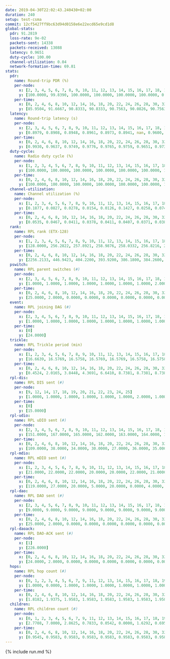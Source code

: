 ```yaml
---
date: 2019-04-30T22:02:43.240430+02:00
duration: 240
setup: test-csma
commit: 12cf5427ff9bc63d94d0158e6e22ecd65e9cd1d8
global-stats:
  pdr: 91.2819
  loss-rate: 9e-02
  packets-sent: 14338
  packets-received: 13088
  latency: 0.9651
  duty-cycle: 100.00
  channel-utilization: 0.04
  network-formation-time: 69.81
stats:
  pdr:
    name: Round-trip PDR (%)
    per-node:
      x: [2, 3, 4, 5, 6, 7, 8, 9, 10, 11, 12, 13, 14, 15, 16, 17, 18, 19, 20, 21, 22, 23, 24, 25]
      y: [100.0000, 99.8390, 100.0000, 100.0000, 100.0000, 100.0000, 0.0000, 100.0000, 0.0000, 100.0000, 100.0000, 100.0000, 100.0000, 100.0000, 100.0000, 99.8276, 100.0000, 100.0000, 100.0000, 100.0000, 98.9673, 100.0000, 100.0000, 99.6716]
    per-time:
      x: [0, 2, 4, 6, 8, 10, 12, 14, 16, 18, 20, 22, 24, 26, 28, 30, 32, 34, 36, 38, 40, 42, 44, 46, 48, 50, 52, 54, 56, 58, 60, 62, 64, 66, 68, 70, 72, 74, 76, 78, 80, 82, 84, 86, 88, 90, 92, 94, 96, 98, 100, 102, 104, 106, 108, 110, 112, 114, 116, 118, 120, 122, 124, 126, 128, 130, 132, 134, 136, 138, 140, 142, 144, 146, 148, 150, 152, 154, 156, 158, 160, 162, 164, 166, 168, 170, 172, 174, 176, 178, 180, 182, 184, 186, 188, 190, 192, 194, 196, 198, 200, 202, 204, 206, 208, 210, 212, 214, 216, 218, 220, 222, 224, 226, 228, 230, 232, 234, 236, 238, 240]
      y: [85.9504, 91.6667, 90.8333, 90.8333, 90.7563, 90.0826, 90.7563, 89.2562, 94.1667, 91.5966, 94.1667, 92.5000, 91.6667, 93.3884, 89.0756, 94.1667, 92.5000, 90.9091, 89.0756, 89.1667, 94.1667, 88.3333, 95.8678, 94.9580, 89.2562, 85.0000, 90.0000, 87.5000, 91.6667, 93.3333, 93.3333, 95.8333, 90.8333, 91.6667, 90.0000, 90.8333, 94.1667, 94.1667, 90.8333, 93.3333, 91.6667, 93.3333, 92.5000, 94.1667, 92.5000, 95.0000, 95.8333, 93.3333, 91.6667, 88.3333, 90.0000, 90.0000, 90.8333, 90.8333, 89.1667, 92.5000, 86.6667, 93.3333, 90.8333, 88.3333, 92.5000, 90.8333, 90.8333, 93.3333, 90.0000, 90.8333, 90.8333, 90.0000, 90.8333, 90.0000, 93.3333, 87.5000, 97.5000, 89.1667, 93.3333, 97.5000, 94.1667, 95.0000, 90.0000, 94.1667, 94.1667, 89.1667, 90.8333, 93.3333, 88.3333, 85.8333, 94.1667, 90.8333, 90.8333, 92.5000, 89.1667, 86.6667, 88.3333, 92.5000, 90.0000, 84.1667, 86.6667, 88.3333, 90.8333, 93.3333, 94.1667, 90.0000, 90.0000, 87.5000, 85.8333, 92.5000, 90.0000, 90.8333, 92.5000, 90.8333, 95.0000, 95.0000, 90.0000, 86.6667, 89.1667, 91.6667, 93.3333, 90.8333, 95.8333, 92.9825, null]
  latency:
    name: Round-trip latency (s)
    per-node:
      x: [2, 3, 4, 5, 6, 7, 8, 9, 10, 11, 12, 13, 14, 15, 16, 17, 18, 19, 20, 21, 22, 23, 24, 25]
      y: [0.8979, 0.8908, 0.8948, 0.8961, 0.8973, 0.8941, nan, 0.9600, nan, 0.9620, 0.9584, 0.9606, 0.9571, 0.9599, 0.9569, 0.9643, 0.9630, 1.0254, 1.0278, 1.0260, 1.0338, 1.0371, 1.0400, 1.0377]
    per-time:
      x: [0, 2, 4, 6, 8, 10, 12, 14, 16, 18, 20, 22, 24, 26, 28, 30, 32, 34, 36, 38, 40, 42, 44, 46, 48, 50, 52, 54, 56, 58, 60, 62, 64, 66, 68, 70, 72, 74, 76, 78, 80, 82, 84, 86, 88, 90, 92, 94, 96, 98, 100, 102, 104, 106, 108, 110, 112, 114, 116, 118, 120, 122, 124, 126, 128, 130, 132, 134, 136, 138, 140, 142, 144, 146, 148, 150, 152, 154, 156, 158, 160, 162, 164, 166, 168, 170, 172, 174, 176, 178, 180, 182, 184, 186, 188, 190, 192, 194, 196, 198, 200, 202, 204, 206, 208, 210, 212, 214, 216, 218, 220, 222, 224, 226, 228, 230, 232, 234, 236, 238, 240]
      y: [0.9930, 0.9637, 0.9749, 0.9776, 0.9765, 0.9759, 0.9651, 0.9730, 0.9754, 0.9623, 0.9833, 0.9869, 0.9839, 0.9770, 0.9772, 0.9724, 0.9768, 0.9781, 0.9836, 0.9789, 0.9801, 0.9667, 0.9783, 0.9837, 0.9668, 0.9724, 0.9584, 0.9634, 0.9697, 0.9730, 0.9654, 0.9721, 0.9690, 0.9664, 0.9688, 0.9492, 0.9607, 0.9662, 0.9810, 0.9619, 0.9692, 0.9705, 0.9756, 0.9794, 0.9733, 0.9627, 0.9624, 0.9793, 0.9847, 0.9635, 0.9776, 0.9756, 0.9664, 0.9677, 0.9663, 0.9723, 0.9692, 0.9624, 0.9678, 0.9723, 0.9632, 0.9658, 0.9647, 0.9572, 0.9571, 0.9554, 0.9632, 0.9460, 0.9603, 0.9551, 0.9653, 0.9589, 0.9610, 0.9649, 0.9564, 0.9623, 0.9523, 0.9579, 0.9587, 0.9612, 0.9558, 0.9483, 0.9612, 0.9670, 0.9481, 0.9638, 0.9743, 0.9736, 0.9620, 0.9572, 0.9594, 0.9557, 0.9623, 0.9578, 0.9651, 0.9656, 0.9524, 0.9582, 0.9487, 0.9610, 0.9523, 0.9502, 0.9464, 0.9701, 0.9551, 0.9527, 0.9528, 0.9633, 0.9555, 0.9604, 0.9571, 0.9512, 0.9482, 0.9632, 0.9656, 0.9436, 0.9601, 0.9543, 0.9442, 0.9417, null]
  duty-cycle:
    name: Radio duty cycle (%)
    per-node:
      x: [1, 2, 3, 4, 5, 6, 7, 8, 9, 10, 11, 12, 13, 14, 15, 16, 17, 18, 19, 20, 21, 22, 23, 24, 25]
      y: [100.0000, 100.0000, 100.0000, 100.0000, 100.0000, 100.0000, 100.0000, 100.0000, 100.0000, 100.0000, 100.0000, 100.0000, 100.0000, 100.0000, 100.0000, 100.0000, 100.0000, 100.0000, 100.0000, 100.0000, 100.0000, 100.0000, 100.0000, 100.0000, 100.0000]
    per-time:
      x: [0, 2, 4, 6, 8, 10, 12, 14, 16, 18, 20, 22, 24, 26, 28, 30, 32, 34, 36, 38, 40, 42, 44, 46, 48, 50, 52, 54, 56, 58, 60, 62, 64, 66, 68, 70, 72, 74, 76, 78, 80, 82, 84, 86, 88, 90, 92, 94, 96, 98, 100, 102, 104, 106, 108, 110, 112, 114, 116, 118, 120, 122, 124, 126, 128, 130, 132, 134, 136, 138, 140, 142, 144, 146, 148, 150, 152, 154, 156, 158, 160, 162, 164, 166, 168, 170, 172, 174, 176, 178, 180, 182, 184, 186, 188, 190, 192, 194, 196, 198, 200, 202, 204, 206, 208, 210, 212, 214, 216, 218, 220, 222, 224, 226, 228, 230, 232, 234, 236, 238]
      y: [100.0000, 100.0000, 100.0000, 100.0000, 100.0000, 100.0000, 100.0000, 100.0000, 100.0000, 100.0000, 100.0000, 100.0000, 100.0000, 100.0000, 100.0000, 100.0000, 100.0000, 100.0000, 100.0000, 100.0000, 100.0000, 100.0000, 100.0000, 100.0000, 100.0000, 100.0000, 100.0000, 100.0000, 100.0000, 100.0000, 100.0000, 100.0000, 100.0000, 100.0000, 100.0000, 100.0000, 100.0000, 100.0000, 100.0000, 100.0000, 100.0000, 100.0000, 100.0000, 100.0000, 100.0000, 100.0000, 100.0000, 100.0000, 100.0000, 100.0000, 100.0000, 100.0000, 100.0000, 100.0000, 100.0000, 100.0000, 100.0000, 100.0000, 100.0000, 100.0000, 100.0000, 100.0000, 100.0000, 100.0000, 100.0000, 100.0000, 100.0000, 100.0000, 100.0000, 100.0000, 100.0000, 100.0000, 100.0000, 100.0000, 100.0000, 100.0000, 100.0000, 100.0000, 100.0000, 100.0000, 100.0000, 100.0000, 100.0000, 100.0000, 100.0000, 100.0000, 100.0000, 100.0000, 100.0000, 100.0000, 100.0000, 100.0000, 100.0000, 100.0000, 100.0000, 100.0000, 100.0000, 100.0000, 100.0000, 100.0000, 100.0000, 100.0000, 100.0000, 100.0000, 100.0000, 100.0000, 100.0000, 100.0000, 100.0000, 100.0000, 100.0000, 100.0000, 100.0000, 100.0000, 100.0000, 100.0000, 100.0000, 100.0000, 100.0000, 100.0000]
  channel-utilization:
    name: Channel utilization (%)
    per-node:
      x: [1, 2, 3, 4, 5, 6, 7, 8, 9, 10, 11, 12, 13, 14, 15, 16, 17, 18, 19, 20, 21, 22, 23, 24, 25]
      y: [0.1877, 0.0827, 0.0278, 0.0154, 0.0126, 0.1427, 0.0258, 0.0749, 0.0137, 0.0121, 0.0148, 0.0137, 0.0261, 0.0253, 0.0287, 0.0214, 0.0161, 0.1188, 0.0142, 0.0139, 0.0137, 0.0145, 0.0165, 0.0136, 0.0153]
    per-time:
      x: [0, 2, 4, 6, 8, 10, 12, 14, 16, 18, 20, 22, 24, 26, 28, 30, 32, 34, 36, 38, 40, 42, 44, 46, 48, 50, 52, 54, 56, 58, 60, 62, 64, 66, 68, 70, 72, 74, 76, 78, 80, 82, 84, 86, 88, 90, 92, 94, 96, 98, 100, 102, 104, 106, 108, 110, 112, 114, 116, 118, 120, 122, 124, 126, 128, 130, 132, 134, 136, 138, 140, 142, 144, 146, 148, 150, 152, 154, 156, 158, 160, 162, 164, 166, 168, 170, 172, 174, 176, 178, 180, 182, 184, 186, 188, 190, 192, 194, 196, 198, 200, 202, 204, 206, 208, 210, 212, 214, 216, 218, 220, 222, 224, 226, 228, 230, 232, 234, 236, 238]
      y: [0.0535, 0.0467, 0.0411, 0.0378, 0.0411, 0.0407, 0.0371, 0.0384, 0.0384, 0.0389, 0.0346, 0.0431, 0.0373, 0.0396, 0.0463, 0.0400, 0.0397, 0.0392, 0.0363, 0.0364, 0.0366, 0.0358, 0.0385, 0.0428, 0.0422, 0.0347, 0.0350, 0.0361, 0.0403, 0.0411, 0.0386, 0.0376, 0.0397, 0.0359, 0.0397, 0.0342, 0.0340, 0.0378, 0.0408, 0.0362, 0.0380, 0.0395, 0.0399, 0.0463, 0.0391, 0.0395, 0.0392, 0.0394, 0.0425, 0.0385, 0.0360, 0.0392, 0.0394, 0.0369, 0.0367, 0.0359, 0.0373, 0.0443, 0.0374, 0.0400, 0.0381, 0.0375, 0.0365, 0.0385, 0.0367, 0.0361, 0.0377, 0.0383, 0.0359, 0.0385, 0.0365, 0.0430, 0.0379, 0.0424, 0.0359, 0.0389, 0.0390, 0.0401, 0.0398, 0.0388, 0.0373, 0.0370, 0.0357, 0.0392, 0.0383, 0.0382, 0.0421, 0.0406, 0.0360, 0.0348, 0.0359, 0.0359, 0.0363, 0.0356, 0.0396, 0.0380, 0.0349, 0.0367, 0.0338, 0.0397, 0.0417, 0.0397, 0.0337, 0.0415, 0.0378, 0.0350, 0.0375, 0.0378, 0.0360, 0.0394, 0.0390, 0.0389, 0.0364, 0.0368, 0.0393, 0.0377, 0.0382, 0.0369, 0.0371, 0.0376]
  rank:
    name: RPL rank (ETX-128)
    per-node:
      x: [1, 2, 3, 4, 5, 6, 7, 8, 9, 10, 11, 12, 13, 14, 15, 16, 17, 18, 19, 20, 21, 22, 23, 24, 25]
      y: [128.0000, 256.2822, 257.8921, 258.9876, 258.0332, 256.8216, 257.8382, 256.9170, 385.7934, 273.1079, 392.3926, 386.5602, 389.1240, 386.6818, 387.9465, 389.1116, 420.8730, 391.1826, 522.0287, 521.9547, 786.7942, 525.9672, 525.3237, 791.3859, 521.7801]
    per-time:
      x: [0, 2, 4, 6, 8, 10, 12, 14, 16, 18, 20, 22, 24, 26, 28, 30, 32, 34, 36, 38, 40, 42, 44, 46, 48, 50, 52, 54, 56, 58, 60, 62, 64, 66, 68, 70, 72, 74, 76, 78, 80, 82, 84, 86, 88, 90, 92, 94, 96, 98, 100, 102, 104, 106, 108, 110, 112, 114, 116, 118, 120, 122, 124, 126, 128, 130, 132, 134, 136, 138, 140, 142, 144, 146, 148, 150, 152, 154, 156, 158, 160, 162, 164, 166, 168, 170, 172, 174, 176, 178, 180, 182, 184, 186, 188, 190, 192, 194, 196, 198, 200, 202, 204, 206, 208, 210, 212, 214, 216, 218, 220, 222, 224, 226, 228, 230, 232, 234, 236, 238]
      y: [2256.2133, 446.9423, 404.2200, 393.9200, 386.1800, 384.2600, 381.7200, 381.9600, 380.8000, 381.2200, 381.2200, 380.5000, 380.8200, 380.2200, 379.1600, 377.6600, 377.9400, 377.7800, 378.1200, 377.7400, 378.5600, 377.3600, 377.8200, 377.9400, 380.1400, 381.6078, 378.0000, 377.8000, 376.8200, 376.7400, 376.3200, 375.7800, 373.5200, 374.4600, 375.1600, 374.6200, 374.4400, 373.9200, 373.8400, 373.8200, 370.8800, 370.7200, 370.5200, 370.1600, 370.4600, 369.6800, 370.0800, 370.5800, 371.7000, 373.5294, 370.0200, 370.3600, 371.6800, 370.8800, 371.6600, 372.1000, 372.4400, 371.4800, 371.0000, 370.7647, 370.5200, 372.2200, 371.5800, 371.7600, 371.7000, 371.2000, 377.0377, 371.5400, 371.4000, 371.3000, 369.6600, 372.9804, 369.0400, 369.6000, 368.7000, 369.8600, 369.6600, 369.1000, 368.9600, 369.0200, 369.4400, 369.1000, 369.0200, 369.3600, 369.6600, 369.9600, 369.0200, 369.2000, 369.0800, 369.3200, 369.1800, 369.3000, 369.4200, 370.5400, 370.0000, 370.3000, 373.4800, 373.1373, 373.0755, 372.7600, 375.2745, 376.7500, 370.8000, 370.2000, 370.0800, 370.0392, 369.9200, 371.0600, 376.3077, 369.4400, 369.8600, 369.9200, 369.5200, 369.0000, 369.6600, 369.8200, 369.2200, 369.5200, 370.0000, 370.0200]
  pswitch:
    name: RPL parent switches (#)
    per-node:
      x: [2, 3, 4, 5, 6, 7, 8, 9, 10, 11, 12, 13, 14, 15, 16, 17, 18, 19, 20, 21, 22, 23, 24, 25]
      y: [1.0000, 1.0000, 1.0000, 1.0000, 1.0000, 1.0000, 1.0000, 2.0000, 1.0000, 2.0000, 1.0000, 2.0000, 2.0000, 3.0000, 2.0000, 4.0000, 1.0000, 4.0000, 3.0000, 3.0000, 4.0000, 1.0000, 1.0000, 1.0000]
    per-time:
      x: [0, 2, 4, 6, 8, 10, 12, 14, 16, 18, 20, 22, 24, 26, 28, 30, 32, 34, 36, 38, 40, 42, 44, 46, 48, 50, 52, 54, 56, 58, 60, 62, 64, 66, 68, 70, 72, 74, 76, 78, 80, 82, 84, 86, 88, 90, 92, 94, 96, 98, 100, 102, 104, 106, 108, 110, 112, 114, 116, 118, 120, 122, 124, 126, 128, 130, 132, 134, 136, 138, 140, 142, 144, 146, 148, 150, 152, 154, 156, 158, 160, 162, 164, 166, 168, 170, 172, 174, 176, 178, 180, 182, 184, 186, 188, 190, 192, 194, 196, 198, 200, 202, 204, 206, 208, 210, 212, 214, 216]
      y: [25.0000, 2.0000, 0.0000, 0.0000, 0.0000, 0.0000, 0.0000, 0.0000, 0.0000, 0.0000, 0.0000, 0.0000, 0.0000, 0.0000, 0.0000, 0.0000, 0.0000, 0.0000, 0.0000, 0.0000, 0.0000, 0.0000, 0.0000, 0.0000, 0.0000, 1.0000, 0.0000, 0.0000, 0.0000, 0.0000, 0.0000, 0.0000, 0.0000, 0.0000, 0.0000, 0.0000, 0.0000, 0.0000, 0.0000, 0.0000, 0.0000, 0.0000, 0.0000, 0.0000, 0.0000, 0.0000, 0.0000, 0.0000, 0.0000, 1.0000, 0.0000, 0.0000, 0.0000, 0.0000, 0.0000, 0.0000, 0.0000, 0.0000, 0.0000, 1.0000, 0.0000, 0.0000, 0.0000, 0.0000, 0.0000, 0.0000, 3.0000, 0.0000, 0.0000, 0.0000, 0.0000, 1.0000, 0.0000, 0.0000, 0.0000, 0.0000, 0.0000, 0.0000, 0.0000, 0.0000, 0.0000, 0.0000, 0.0000, 0.0000, 0.0000, 0.0000, 0.0000, 0.0000, 0.0000, 0.0000, 0.0000, 0.0000, 0.0000, 0.0000, 0.0000, 0.0000, 0.0000, 1.0000, 3.0000, 0.0000, 1.0000, 2.0000, 0.0000, 0.0000, 0.0000, 1.0000, 0.0000, 0.0000, 2.0000]
  event:
    name: RPL joining DAG (#)
    per-node:
      x: [2, 3, 4, 5, 6, 7, 8, 9, 10, 11, 12, 13, 14, 15, 16, 17, 18, 19, 20, 21, 22, 23, 24, 25]
      y: [1.0000, 1.0000, 1.0000, 1.0000, 1.0000, 1.0000, 1.0000, 1.0000, 1.0000, 1.0000, 1.0000, 1.0000, 1.0000, 1.0000, 1.0000, 1.0000, 1.0000, 1.0000, 1.0000, 1.0000, 1.0000, 1.0000, 1.0000, 1.0000]
    per-time:
      x: [0]
      y: [24.0000]
  trickle:
    name: RPL Trickle period (min)
    per-node:
      x: [1, 2, 3, 4, 5, 6, 7, 8, 9, 10, 11, 12, 13, 14, 15, 16, 17, 18, 19, 20, 21, 22, 23, 24, 25]
      y: [16.6639, 16.5769, 16.5758, 16.5769, 16.5769, 16.5758, 16.5758, 16.5769, 16.5434, 16.5769, 16.5795, 16.5758, 16.5344, 16.5795, 16.5382, 16.5344, 16.4081, 16.5253, 16.5370, 16.5332, 16.5306, 16.4744, 16.5228, 16.5228, 16.5228]
    per-time:
      x: [0, 2, 4, 6, 8, 10, 12, 14, 16, 18, 20, 22, 24, 26, 28, 30, 32, 34, 36, 38, 40, 42, 44, 46, 48, 50, 52, 54, 56, 58, 60, 62, 64, 66, 68, 70, 72, 74, 76, 78, 80, 82, 84, 86, 88, 90, 92, 94, 96, 98, 100, 102, 104, 106, 108, 110, 112, 114, 116, 118, 120, 122, 124, 126, 128, 130, 132, 134, 136, 138, 140, 142, 144, 146, 148, 150, 152, 154, 156, 158, 160, 162, 164, 166, 168, 170, 172, 174, 176, 178, 180, 182, 184, 186, 188, 190, 192, 194, 196, 198, 200, 202, 204, 206, 208, 210, 212, 214, 216, 218, 220, 222, 224, 226, 228, 230, 232, 234, 236, 238]
      y: [0.4524, 2.0165, 3.8448, 4.3691, 6.6410, 8.7381, 8.7381, 8.7381, 10.8353, 17.4763, 17.4763, 17.4763, 17.4763, 17.4763, 17.4763, 17.4763, 17.4763, 17.4763, 17.4763, 17.4763, 17.4763, 17.4763, 17.4763, 17.4763, 17.4763, 17.4763, 17.4763, 17.4763, 17.4763, 17.4763, 17.4763, 17.4763, 17.4763, 17.4763, 17.4763, 17.4763, 17.4763, 17.4763, 17.4763, 17.4763, 17.4763, 17.4763, 17.4763, 17.4763, 17.4763, 17.4763, 17.4763, 17.4763, 17.4763, 17.4763, 17.4763, 17.4763, 17.4763, 17.4763, 17.4763, 17.4763, 17.4763, 17.4763, 17.4763, 17.4763, 17.4763, 17.4763, 17.4763, 17.4763, 17.4763, 17.4763, 17.4763, 17.4763, 17.4763, 17.4763, 17.4763, 17.4763, 17.4763, 17.4763, 17.4763, 17.4763, 17.4763, 17.4763, 17.4763, 17.4763, 17.4763, 17.4763, 17.4763, 17.4763, 17.4763, 17.4763, 17.4763, 17.4763, 17.4763, 17.4763, 17.4763, 17.4763, 17.4763, 17.4763, 17.4763, 17.4763, 17.4763, 17.4763, 17.4763, 17.4763, 17.4763, 17.4763, 17.4763, 17.4763, 17.4763, 17.4763, 17.4763, 17.4763, 17.4763, 17.4763, 17.4763, 17.4763, 17.4763, 17.4763, 17.4763, 17.4763, 17.4763, 17.4763, 17.4763, 17.4763]
  rpl-dis:
    name: RPL DIS sent (#)
    per-node:
      x: [9, 12, 14, 17, 18, 19, 20, 21, 22, 23, 24, 25]
      y: [1.0000, 1.0000, 1.0000, 1.0000, 1.0000, 1.0000, 2.0000, 1.0000, 1.0000, 2.0000, 2.0000, 1.0000]
    per-time:
      x: [0]
      y: [15.0000]
  rpl-udio:
    name: RPL uDIO sent (#)
    per-node:
      x: [2, 3, 4, 5, 6, 7, 8, 9, 10, 11, 12, 13, 14, 15, 16, 17, 18, 19, 20, 21, 22, 23, 24, 25]
      y: [151.0000, 167.0000, 165.0000, 162.0000, 163.0000, 164.0000, 155.0000, 167.0000, 186.0000, 168.0000, 169.0000, 166.0000, 166.0000, 170.0000, 167.0000, 173.0000, 139.0000, 161.0000, 161.0000, 169.0000, 169.0000, 173.0000, 164.0000, 164.0000]
    per-time:
      x: [0, 2, 4, 6, 8, 10, 12, 14, 16, 18, 20, 22, 24, 26, 28, 30, 32, 34, 36, 38, 40, 42, 44, 46, 48, 50, 52, 54, 56, 58, 60, 62, 64, 66, 68, 70, 72, 74, 76, 78, 80, 82, 84, 86, 88, 90, 92, 94, 96, 98, 100, 102, 104, 106, 108, 110, 112, 114, 116, 118, 120, 122, 124, 126, 128, 130, 132, 134, 136, 138, 140, 142, 144, 146, 148, 150, 152, 154, 156, 158, 160, 162, 164, 166, 168, 170, 172, 174, 176, 178, 180, 182, 184, 186, 188, 190, 192, 194, 196, 198, 200, 202, 204, 206, 208, 210, 212, 214, 216, 218, 220, 222, 224, 226, 228, 230, 232, 234, 236, 238, 240]
      y: [109.0000, 38.0000, 34.0000, 30.0000, 27.0000, 36.0000, 35.0000, 31.0000, 29.0000, 33.0000, 33.0000, 35.0000, 28.0000, 32.0000, 33.0000, 33.0000, 31.0000, 36.0000, 33.0000, 30.0000, 29.0000, 37.0000, 31.0000, 34.0000, 33.0000, 31.0000, 33.0000, 30.0000, 29.0000, 35.0000, 35.0000, 36.0000, 31.0000, 29.0000, 34.0000, 32.0000, 29.0000, 38.0000, 33.0000, 33.0000, 31.0000, 29.0000, 30.0000, 33.0000, 31.0000, 32.0000, 36.0000, 28.0000, 33.0000, 33.0000, 36.0000, 29.0000, 37.0000, 32.0000, 29.0000, 34.0000, 32.0000, 32.0000, 32.0000, 34.0000, 31.0000, 32.0000, 29.0000, 32.0000, 29.0000, 29.0000, 35.0000, 32.0000, 30.0000, 30.0000, 37.0000, 31.0000, 35.0000, 30.0000, 33.0000, 35.0000, 33.0000, 35.0000, 32.0000, 31.0000, 29.0000, 32.0000, 31.0000, 30.0000, 34.0000, 34.0000, 32.0000, 31.0000, 29.0000, 27.0000, 33.0000, 38.0000, 35.0000, 35.0000, 32.0000, 31.0000, 34.0000, 35.0000, 37.0000, 29.0000, 30.0000, 34.0000, 36.0000, 33.0000, 29.0000, 37.0000, 35.0000, 34.0000, 32.0000, 29.0000, 31.0000, 33.0000, 33.0000, 28.0000, 32.0000, 32.0000, 37.0000, 28.0000, 32.0000, 28.0000, 6.0000]
  rpl-mdio:
    name: RPL mDIO sent (#)
    per-node:
      x: [1, 2, 3, 4, 5, 6, 7, 8, 9, 10, 11, 12, 13, 14, 15, 16, 17, 18, 19, 20, 21, 22, 23, 24, 25]
      y: [21.0000, 22.0000, 22.0000, 20.0000, 20.0000, 22.0000, 21.0000, 21.0000, 21.0000, 20.0000, 21.0000, 20.0000, 22.0000, 20.0000, 23.0000, 22.0000, 23.0000, 22.0000, 21.0000, 20.0000, 20.0000, 21.0000, 21.0000, 20.0000, 20.0000]
    per-time:
      x: [0, 2, 4, 6, 8, 10, 12, 14, 16, 18, 20, 22, 24, 26, 28, 30, 32, 34, 36, 38, 40, 42, 44, 46, 48, 50, 52, 54, 56, 58, 60, 62, 64, 66, 68, 70, 72, 74, 76, 78, 80, 82, 84, 86, 88, 90, 92, 94, 96, 98, 100, 102, 104, 106, 108, 110, 112, 114, 116, 118, 120, 122, 124, 126, 128, 130, 132, 134, 136, 138, 140, 142, 144, 146, 148, 150, 152, 154, 156, 158, 160, 162, 164, 166, 168, 170, 172, 174, 176, 178, 180, 182, 184, 186, 188, 190, 192, 194, 196, 198, 200, 202, 204, 206, 208, 210, 212, 214, 216, 218, 220, 222, 224, 226, 228, 230, 232, 234, 236, 238]
      y: [119.0000, 27.0000, 20.0000, 5.0000, 20.0000, 0.0000, 4.0000, 13.0000, 8.0000, 0.0000, 0.0000, 0.0000, 0.0000, 2.0000, 4.0000, 12.0000, 5.0000, 2.0000, 0.0000, 0.0000, 0.0000, 0.0000, 4.0000, 8.0000, 9.0000, 3.0000, 1.0000, 0.0000, 0.0000, 0.0000, 1.0000, 10.0000, 4.0000, 3.0000, 7.0000, 0.0000, 0.0000, 0.0000, 0.0000, 2.0000, 6.0000, 6.0000, 6.0000, 5.0000, 0.0000, 0.0000, 0.0000, 0.0000, 6.0000, 5.0000, 7.0000, 7.0000, 0.0000, 0.0000, 0.0000, 0.0000, 1.0000, 3.0000, 9.0000, 4.0000, 6.0000, 2.0000, 0.0000, 0.0000, 0.0000, 2.0000, 4.0000, 5.0000, 7.0000, 5.0000, 2.0000, 0.0000, 0.0000, 0.0000, 3.0000, 4.0000, 3.0000, 8.0000, 7.0000, 0.0000, 0.0000, 0.0000, 0.0000, 5.0000, 8.0000, 4.0000, 6.0000, 2.0000, 0.0000, 0.0000, 0.0000, 0.0000, 5.0000, 5.0000, 7.0000, 6.0000, 2.0000, 0.0000, 0.0000, 0.0000, 3.0000, 5.0000, 4.0000, 8.0000, 4.0000, 1.0000, 0.0000, 0.0000, 0.0000, 2.0000, 5.0000, 5.0000, 9.0000, 4.0000, 0.0000, 0.0000, 0.0000, 0.0000, 3.0000, 7.0000]
  rpl-dao:
    name: RPL DAO sent (#)
    per-node:
      x: [2, 3, 4, 5, 6, 7, 8, 9, 10, 11, 12, 13, 14, 15, 16, 17, 18, 19, 20, 21, 22, 23, 24, 25]
      y: [9.0000, 9.0000, 9.0000, 9.0000, 9.0000, 9.0000, 9.0000, 9.0000, 9.0000, 10.0000, 10.0000, 9.0000, 9.0000, 10.0000, 9.0000, 11.0000, 9.0000, 11.0000, 10.0000, 10.0000, 11.0000, 9.0000, 9.0000, 9.0000]
    per-time:
      x: [0, 2, 4, 6, 8, 10, 12, 14, 16, 18, 20, 22, 24, 26, 28, 30, 32, 34, 36, 38, 40, 42, 44, 46, 48, 50, 52, 54, 56, 58, 60, 62, 64, 66, 68, 70, 72, 74, 76, 78, 80, 82, 84, 86, 88, 90, 92, 94, 96, 98, 100, 102, 104, 106, 108, 110, 112, 114, 116, 118, 120, 122, 124, 126, 128, 130, 132, 134, 136, 138, 140, 142, 144, 146, 148, 150, 152, 154, 156, 158, 160, 162, 164, 166, 168, 170, 172, 174, 176, 178, 180, 182, 184, 186, 188, 190, 192, 194, 196, 198, 200, 202, 204, 206, 208, 210, 212, 214, 216, 218, 220, 222, 224, 226, 228, 230, 232, 234, 236, 238]
      y: [25.0000, 2.0000, 0.0000, 0.0000, 0.0000, 0.0000, 0.0000, 0.0000, 0.0000, 0.0000, 0.0000, 0.0000, 0.0000, 0.0000, 22.0000, 2.0000, 0.0000, 0.0000, 0.0000, 0.0000, 0.0000, 0.0000, 0.0000, 0.0000, 0.0000, 1.0000, 0.0000, 0.0000, 18.0000, 5.0000, 0.0000, 0.0000, 0.0000, 0.0000, 0.0000, 0.0000, 0.0000, 0.0000, 0.0000, 0.0000, 1.0000, 0.0000, 13.0000, 10.0000, 1.0000, 0.0000, 0.0000, 0.0000, 0.0000, 1.0000, 0.0000, 0.0000, 0.0000, 0.0000, 1.0000, 0.0000, 5.0000, 16.0000, 1.0000, 1.0000, 0.0000, 0.0000, 0.0000, 1.0000, 0.0000, 0.0000, 3.0000, 0.0000, 1.0000, 0.0000, 2.0000, 15.0000, 2.0000, 1.0000, 0.0000, 0.0000, 0.0000, 0.0000, 0.0000, 0.0000, 2.0000, 1.0000, 0.0000, 1.0000, 0.0000, 16.0000, 3.0000, 0.0000, 1.0000, 0.0000, 0.0000, 0.0000, 0.0000, 0.0000, 2.0000, 1.0000, 0.0000, 2.0000, 3.0000, 5.0000, 10.0000, 3.0000, 1.0000, 0.0000, 0.0000, 1.0000, 0.0000, 0.0000, 3.0000, 0.0000, 1.0000, 2.0000, 1.0000, 2.0000, 13.0000, 1.0000, 1.0000, 0.0000, 0.0000, 1.0000]
  rpl-daoack:
    name: RPL DAO-ACK sent (#)
    per-node:
      x: [1]
      y: [226.0000]
    per-time:
      x: [0, 2, 4, 6, 8, 10, 12, 14, 16, 18, 20, 22, 24, 26, 28, 30, 32, 34, 36, 38, 40, 42, 44, 46, 48, 50, 52, 54, 56, 58, 60, 62, 64, 66, 68, 70, 72, 74, 76, 78, 80, 82, 84, 86, 88, 90, 92, 94, 96, 98, 100, 102, 104, 106, 108, 110, 112, 114, 116, 118, 120, 122, 124, 126, 128, 130, 132, 134, 136, 138, 140, 142, 144, 146, 148, 150, 152, 154, 156, 158, 160, 162, 164, 166, 168, 170, 172, 174, 176, 178, 180, 182, 184, 186, 188, 190, 192, 194, 196, 198, 200, 202, 204, 206, 208, 210, 212, 214, 216, 218, 220, 222, 224, 226, 228, 230, 232, 234, 236, 238]
      y: [24.0000, 2.0000, 0.0000, 0.0000, 0.0000, 0.0000, 0.0000, 0.0000, 0.0000, 0.0000, 0.0000, 0.0000, 0.0000, 0.0000, 22.0000, 2.0000, 0.0000, 0.0000, 0.0000, 0.0000, 0.0000, 0.0000, 0.0000, 0.0000, 0.0000, 1.0000, 0.0000, 0.0000, 18.0000, 5.0000, 0.0000, 0.0000, 0.0000, 0.0000, 0.0000, 0.0000, 0.0000, 0.0000, 0.0000, 0.0000, 1.0000, 0.0000, 13.0000, 10.0000, 1.0000, 0.0000, 0.0000, 0.0000, 0.0000, 1.0000, 0.0000, 0.0000, 0.0000, 0.0000, 1.0000, 0.0000, 5.0000, 16.0000, 1.0000, 1.0000, 0.0000, 0.0000, 0.0000, 1.0000, 0.0000, 0.0000, 3.0000, 0.0000, 1.0000, 0.0000, 2.0000, 15.0000, 2.0000, 1.0000, 0.0000, 0.0000, 0.0000, 0.0000, 0.0000, 0.0000, 2.0000, 1.0000, 0.0000, 1.0000, 0.0000, 16.0000, 3.0000, 0.0000, 1.0000, 0.0000, 0.0000, 0.0000, 0.0000, 0.0000, 2.0000, 1.0000, 0.0000, 2.0000, 3.0000, 5.0000, 10.0000, 3.0000, 1.0000, 0.0000, 0.0000, 1.0000, 0.0000, 0.0000, 3.0000, 0.0000, 1.0000, 2.0000, 1.0000, 2.0000, 13.0000, 1.0000, 1.0000, 0.0000, 0.0000, 1.0000]
  hops:
    name: RPL hop count (#)
    per-node:
      x: [0, 1, 2, 3, 4, 5, 6, 7, 9, 11, 12, 13, 14, 15, 16, 17, 18, 19, 20, 21, 22, 23, 24, 25]
      y: [1.0000, 0.0000, 1.0000, 1.0000, 1.0000, 1.0000, 1.0000, 1.0000, 2.0000, 2.0000, 2.0000, 2.0000, 2.0000, 2.0000, 2.0000, 2.2042, 2.0000, 3.0000, 3.0000, 3.0000, 3.0000, 3.0000, 3.0000, 3.0000]
    per-time:
      x: [0, 2, 4, 6, 8, 10, 12, 14, 16, 18, 20, 22, 24, 26, 28, 30, 32, 34, 36, 38, 40, 42, 44, 46, 48, 50, 52, 54, 56, 58, 60, 62, 64, 66, 68, 70, 72, 74, 76, 78, 80, 82, 84, 86, 88, 90, 92, 94, 96, 98, 100, 102, 104, 106, 108, 110, 112, 114, 116, 118, 120, 122, 124, 126, 128, 130, 132, 134, 136, 138, 140, 142, 144, 146, 148, 150, 152, 154, 156, 158, 160, 162, 164, 166, 168, 170, 172, 174, 176, 178, 180, 182, 184, 186, 188, 190, 192, 194, 196, 198, 200, 202, 204, 206, 208, 210, 212, 214, 216, 218, 220, 222, 224, 226, 228, 230, 232, 234, 236, 238]
      y: [1.8182, 1.9375, 1.9583, 1.9583, 1.9583, 1.9583, 1.9583, 1.9583, 1.9583, 1.9583, 1.9583, 1.9583, 1.9583, 1.9583, 1.9583, 1.9583, 1.9583, 1.9583, 1.9583, 1.9583, 1.9583, 1.9583, 1.9583, 1.9583, 1.9583, 1.9583, 1.9167, 1.9167, 1.9167, 1.9167, 1.9167, 1.9167, 1.9167, 1.9167, 1.9167, 1.9167, 1.9167, 1.9167, 1.9167, 1.9167, 1.9167, 1.9167, 1.9167, 1.9167, 1.9167, 1.9167, 1.9167, 1.9167, 1.9167, 1.9167, 1.9167, 1.9167, 1.9167, 1.9167, 1.9167, 1.9167, 1.9167, 1.9167, 1.9167, 1.9167, 1.9167, 1.9167, 1.9167, 1.9167, 1.9167, 1.9167, 1.9167, 1.9167, 1.9167, 1.9167, 1.9167, 1.9167, 1.9167, 1.9167, 1.9167, 1.9167, 1.9167, 1.9167, 1.9167, 1.9167, 1.9167, 1.9167, 1.9167, 1.9167, 1.9167, 1.9167, 1.9167, 1.9167, 1.9167, 1.9167, 1.9167, 1.9167, 1.9167, 1.9167, 1.9167, 1.9167, 1.9167, 1.9167, 1.9167, 1.9167, 1.9167, 1.9167, 1.9167, 1.9167, 1.9167, 1.9167, 1.9167, 1.9167, 1.9167, 1.9167, 1.9167, 1.9167, 1.9167, 1.9167, 1.9167, 1.9167, 1.9167, 1.9167, 1.9167, 1.9167]
  children:
    name: RPL children count (#)
    per-node:
      x: [0, 1, 2, 3, 4, 5, 6, 7, 9, 11, 12, 13, 14, 15, 16, 17, 18, 19, 20, 21, 22, 23, 24, 25]
      y: [2.7708, 7.0000, 2.8625, 0.7833, 0.0542, 0.0000, 1.6292, 0.6958, 0.0000, 0.0000, 0.0000, 0.5958, 0.5750, 0.7083, 0.3750, 0.0000, 4.9333, 0.0000, 0.0000, 0.0000, 0.0000, 0.0000, 0.0000, 0.0000]
    per-time:
      x: [0, 2, 4, 6, 8, 10, 12, 14, 16, 18, 20, 22, 24, 26, 28, 30, 32, 34, 36, 38, 40, 42, 44, 46, 48, 50, 52, 54, 56, 58, 60, 62, 64, 66, 68, 70, 72, 74, 76, 78, 80, 82, 84, 86, 88, 90, 92, 94, 96, 98, 100, 102, 104, 106, 108, 110, 112, 114, 116, 118, 120, 122, 124, 126, 128, 130, 132, 134, 136, 138, 140, 142, 144, 146, 148, 150, 152, 154, 156, 158, 160, 162, 164, 166, 168, 170, 172, 174, 176, 178, 180, 182, 184, 186, 188, 190, 192, 194, 196, 198, 200, 202, 204, 206, 208, 210, 212, 214, 216, 218, 220, 222, 224, 226, 228, 230, 232, 234, 236, 238]
      y: [0.9545, 0.9583, 0.9583, 0.9583, 0.9583, 0.9583, 0.9583, 0.9583, 0.9583, 0.9583, 0.9583, 0.9583, 0.9583, 0.9583, 0.9583, 0.9583, 0.9583, 0.9583, 0.9583, 0.9583, 0.9583, 0.9583, 0.9583, 0.9583, 0.9583, 0.9583, 0.9583, 0.9583, 0.9583, 0.9583, 0.9583, 0.9583, 0.9583, 0.9583, 0.9583, 0.9583, 0.9583, 0.9583, 0.9583, 0.9583, 0.9583, 0.9583, 0.9583, 0.9583, 0.9583, 0.9583, 0.9583, 0.9583, 0.9583, 0.9583, 0.9583, 0.9583, 0.9583, 0.9583, 0.9583, 0.9583, 0.9583, 0.9583, 0.9583, 0.9583, 0.9583, 0.9583, 0.9583, 0.9583, 0.9583, 0.9583, 0.9583, 0.9583, 0.9583, 0.9583, 0.9583, 0.9583, 0.9583, 0.9583, 0.9583, 0.9583, 0.9583, 0.9583, 0.9583, 0.9583, 0.9583, 0.9583, 0.9583, 0.9583, 0.9583, 0.9583, 0.9583, 0.9583, 0.9583, 0.9583, 0.9583, 0.9583, 0.9583, 0.9583, 0.9583, 0.9583, 0.9583, 0.9583, 0.9583, 0.9583, 0.9583, 0.9583, 0.9583, 0.9583, 0.9583, 0.9583, 0.9583, 0.9583, 0.9583, 0.9583, 0.9583, 0.9583, 0.9583, 0.9583, 0.9583, 0.9583, 0.9583, 0.9583, 0.9583, 0.9583]
---
```


{% include run.md %}
